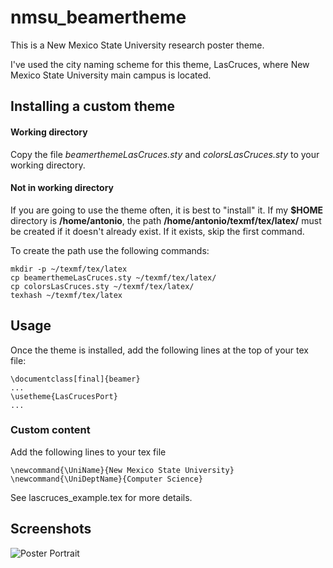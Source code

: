 # nmsu_beamertheme

This is a New Mexico State University research poster theme.

I've used the city naming scheme for this theme, LasCruces, where New Mexico State University main campus
is located.

## Installing a custom theme

#### Working directory
Copy the file *beamerthemeLasCruces.sty* and *colorsLasCruces.sty* to your working directory.

#### Not in working directory
If you are going to use the theme often, it is best to "install" it.  If my **$HOME** 
directory is **/home/antonio**, the path **/home/antonio/texmf/tex/latex/** must be
created if it doesn't already exist. If it exists, skip the first command.

To create the path use the following commands:
    
    mkdir -p ~/texmf/tex/latex
    cp beamerthemeLasCruces.sty ~/texmf/tex/latex/
    cp colorsLasCruces.sty ~/texmf/tex/latex/
    texhash ~/texmf/tex/latex


## Usage

Once the theme is installed, add the following lines at the top of your tex file:

    \documentclass[final]{beamer}
    ...
    \usetheme{LasCrucesPort}
    ...

### Custom content

Add the following lines to your tex file

    \newcommand{\UniName}{New Mexico State University}
    \newcommand{\UniDeptName}{Computer Science}

See lascruces_example.tex for more details.


## Screenshots

![Poster Portrait](http://www.cs.nmsu.edu/~aarredon/screenshots/lascruces_poster_portrait01.png "Poster Portrait")




